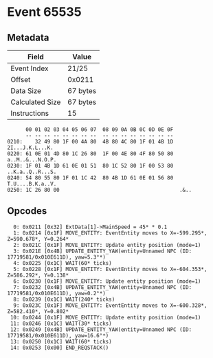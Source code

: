 # Event 65535

## Metadata

| Field           | Value    |
|-----------------|----------|
| Event Index     | 21/25    |
| Offset          | 0x0211   |
| Data Size       | 67 bytes |
| Calculated Size | 67 bytes |
| Instructions    | 15       |

```
      00 01 02 03 04 05 06 07  08 09 0A 0B 0C 0D 0E 0F
      -- -- -- -- -- -- -- --  -- -- -- -- -- -- -- --
0210:    32 49 80 1F 00 4A 80  4B 80 4C 80 1F 01 4B 1D   2I...J.K.L...K.
0220: 61 0E 01 4D 80 1C 26 80  1F 00 4E 80 4F 80 50 80  a..M..&...N.O.P.
0230: 1F 01 4B 1D 61 0E 01 51  80 1C 52 80 1F 00 53 80  ..K.a..Q..R...S.
0240: 54 80 55 80 1F 01 1C 42  80 4B 1D 61 0E 01 56 80  T.U....B.K.a..V.
0250: 1C 26 80 00                                       .&..            
```

## Opcodes

```
  0: 0x0211 [0x32] ExtData[1]->MainSpeed = 45* * 0.1
  1: 0x0214 [0x1F] MOVE_ENTITY: EventEntity moves to X=-599.295*, Z=590.678*, Y=0.264*
  2: 0x021C [0x1F] MOVE_ENTITY: Update entity position (mode=1)
  3: 0x021E [0x4B] UPDATE_ENTITY_YAW(entity=Unnamed NPC (ID: 17719581/0x010E611D), yaw=5.3°*)
  4: 0x0225 [0x1C] WAIT(60* ticks)
  5: 0x0228 [0x1F] MOVE_ENTITY: EventEntity moves to X=-604.353*, Z=586.292*, Y=0.138*
  6: 0x0230 [0x1F] MOVE_ENTITY: Update entity position (mode=1)
  7: 0x0232 [0x4B] UPDATE_ENTITY_YAW(entity=Unnamed NPC (ID: 17719581/0x010E611D), yaw=0.2°*)
  8: 0x0239 [0x1C] WAIT(240* ticks)
  9: 0x023C [0x1F] MOVE_ENTITY: EventEntity moves to X=-600.328*, Z=582.410*, Y=0.802*
 10: 0x0244 [0x1F] MOVE_ENTITY: Update entity position (mode=1)
 11: 0x0246 [0x1C] WAIT(30* ticks)
 12: 0x0249 [0x4B] UPDATE_ENTITY_YAW(entity=Unnamed NPC (ID: 17719581/0x010E611D), yaw=16.6°*)
 13: 0x0250 [0x1C] WAIT(60* ticks)
 14: 0x0253 [0x00] END_REQSTACK()
```
